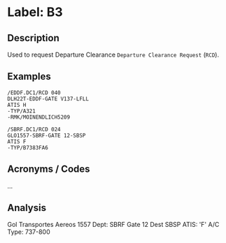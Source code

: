 # Label: B3

## Description

Used to request Departure Clearance `Departure Clearance Request` (`RCD`).

## Examples

```
/EDDF.DC1/RCD 040
DLH22T-EDDF-GATE V137-LFLL
ATIS H
-TYP/A321
-RMK/MOINENDLICH5209
```

```
/SBRF.DC1/RCD 024
GLO1557-SBRF-GATE 12-SBSP
ATIS F
-TYP/B7383FA6
```

## Acronyms / Codes

...

## Analysis

Gol Transportes Aereos 1557
Dept: SBRF
Gate 12
Dest SBSP
ATIS:  'F'
A/C Type: 737-800

